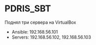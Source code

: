 # PDRIS_SBT

Поднял три сервера на VirtualBox
- Ansible: 192.168.56.101
- Servers: 192.168.56.102, 192.168.56.103

